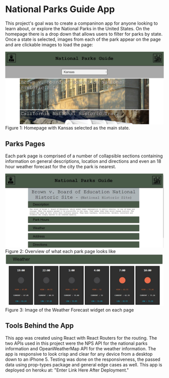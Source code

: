# National Parks Guide App
This project's goal was to create a companinon app for anyone looking to learn about, or explore the National Parks in the United States. On the homepage there is a drop down that allows users to filter for parks by state. Once a state is selected, images from each of the park appear on the page and are clickable images to load the page:

<img src='./homepage.JPG' alt="picture of the app's homepage">
Figure 1: Homepage with Kansas selected as the main state.

## Parks Pages
Each park page is comprised of a number of collapsible sections containing information on general descriptions, location and directions and even an 18 hour weather forecast for the city the park is nearest. 

<img src="parks1.JPG" alt="Individual park page">
Figure 2: Overview of what each park page looks like

<img src="weather.JPG" alt="Weather Forecast">
Figure 3: Image of the Weather Forecast widget on each page

## Tools Behind the App
This app was created using React with React Routers for the routing. The two APIs used in this project were the NPS API for the national parks information and OpeanWeatherMap API for the weather information. The app is responsive to look crisp and clear for any device from a desktop down to an iPhone 5. Testing was done on the responsiveness, the passed data using prop-types package and general edge cases as well. This app is deployed on heroku at: "Enter Link Here After Deployment."

